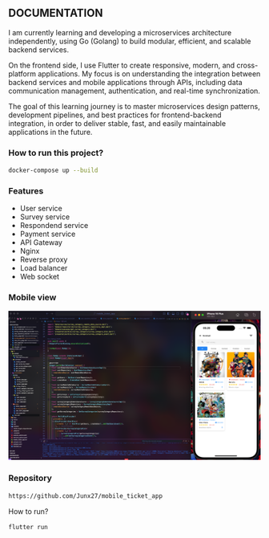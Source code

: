 ## DOCUMENTATION

I am currently learning and developing a microservices architecture independently, using Go (Golang) to build modular, efficient, and scalable backend services.

On the frontend side, I use Flutter to create responsive, modern, and cross-platform applications. My focus is on understanding the integration between backend services and mobile applications through APIs, including data communication management, authentication, and real-time synchronization.

The goal of this learning journey is to master microservices design patterns, development pipelines, and best practices for frontend-backend integration, in order to deliver stable, fast, and easily maintainable applications in the future.

### How to run this project?

```bash
docker-compose up --build
```

### Features

- User service
- Survey service
- Respondend service
- Payment service
- API Gateway
- Nginx
- Reverse proxy
- Load balancer
- Web socket

### Mobile view

![Cover](https://raw.githubusercontent.com/Junx27/kudata-v1/main/doc/assets/mobile_view.jpg)

### Repository

```bash
https://github.com/Junx27/mobile_ticket_app
```

How to run?

```bash
flutter run
```
